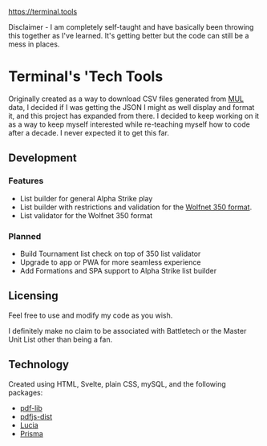 https://terminal.tools

Disclaimer - I am completely self-taught and have basically been throwing this together as I've learned. It's getting better but the code can still be a mess in places.

# Terminal's 'Tech Tools

Originally created as a way to download CSV files generated from [MUL](http://www.masterunitlist.info) data, I decided if I was getting the JSON I might as well display and format it, and this project has expanded from there. I decided to keep working on it as a way to keep myself interested while re-teaching myself how to code after a decade. I never expected it to get this far.

## Development
### Features
- List builder for general Alpha Strike play
- List builder with restrictions and validation for the [Wolfnet 350 format](https://wolfsdragoons.com).
- List validator for the Wolfnet 350 format

### Planned
- Build Tournament list check on top of 350 list validator
- Upgrade to app or PWA for more seamless experience
- Add Formations and SPA support to Alpha Strike list builder

## Licensing 

Feel free to use and modify my code as you wish. 

I definitely make no claim to be associated with Battletech or the Master Unit List other than being a fan.

## Technology

Created using HTML, Svelte, plain CSS, mySQL, and the following packages:
- [pdf-lib](https://github.com/Hopding/pdf-lib)
- [pdfjs-dist](https://github.com/mozilla/pdfjs-dist)
- [Lucia](https://github.com/lucia-auth/lucia)
- [Prisma](https://github.com/prisma/prisma)
